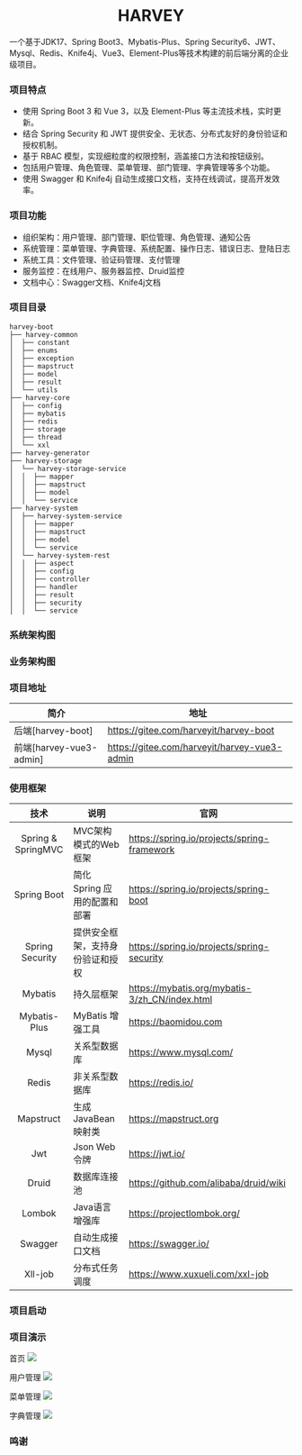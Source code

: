 <h1 style="text-align: center">HARVEY</h1>
一个基于JDK17、Spring Boot3、Mybatis-Plus、Spring Security6、JWT、Mysql、Redis、Knife4j、Vue3、Element-Plus等技术构建的前后端分离的企业级项目。
<p align="center">

</p>

### 项目特点
- 使用 Spring Boot 3 和 Vue 3，以及 Element-Plus 等主流技术栈，实时更新。
- 结合 Spring Security 和 JWT 提供安全、无状态、分布式友好的身份验证和授权机制。
- 基于 RBAC 模型，实现细粒度的权限控制，涵盖接口方法和按钮级别。
- 包括用户管理、角色管理、菜单管理、部门管理、字典管理等多个功能。
- 使用 Swagger 和 Knife4j 自动生成接口文档，支持在线调试，提高开发效率。

### 项目功能
- 组织架构：用户管理、部门管理、职位管理、角色管理、通知公告
- 系统管理：菜单管理、字典管理、系统配置、操作日志、错误日志、登陆日志
- 系统工具：文件管理、验证码管理、支付管理
- 服务监控：在线用户、服务器监控、Druid监控
- 文档中心：Swagger文档、Knife4j文档

### 项目目录
```
harvey-boot
├── harvey-common
│  ├── constant
│  ├── enums
│  ├── exception
│  ├── mapstruct
│  ├── model
│  ├── result
│  └── utils
├── harvey-core 
│  ├── config
│  ├── mybatis
│  ├── redis
│  ├── storage
│  ├── thread
│  └── xxl
├── harvey-generator
├── harvey-storage
│  └── harvey-storage-service
│  │  ├── mapper
│  │  ├── mapstruct
│  │  ├── model
│  │  └── service
├── harvey-system
│  ├── harvey-system-service
│  │  ├── mapper
│  │  ├── mapstruct
│  │  ├── model
│  │  └── service
│  └── harvey-system-rest
│  │  ├── aspect
│  │  ├── config
│  │  ├── controller
│  │  ├── handler
│  │  ├── result
│  │  ├── security
│  │  └── service
```

### 系统架构图

### 业务架构图

### 项目地址
| 简介                    | 地址                                          |
|-----------------------|---------------------------------------------|
| 后端[harvey-boot]       | https://gitee.com/harveyit/harvey-boot      |
| 前端[harvey-vue3-admin] | https://gitee.com/harveyit/harvey-vue3-admin |

### 使用框架
|         技术         | 说明                 | 官网                                             |
|:------------------:|--------------------|------------------------------------------------|
| Spring & SpringMVC | MVC架构模式的Web框架      | https://spring.io/projects/spring-framework    |
|    Spring Boot     | 简化 Spring 应用的配置和部署 | https://spring.io/projects/spring-boot         |
|  Spring Security   | 提供安全框架，支持身份验证和授权   | https://spring.io/projects/spring-security     |
|      Mybatis       | 持久层框架              | https://mybatis.org/mybatis-3/zh_CN/index.html |
|    Mybatis-Plus    | MyBatis 增强工具       | https://baomidou.com                           |
|       Mysql        | 关系型数据库             | https://www.mysql.com/                         |
|       Redis        | 非关系型数据库            | https://redis.io/                              |
|     Mapstruct      | 生成JavaBean映射类      | https://mapstruct.org                          |
|        Jwt         | Json Web令牌         | https://jwt.io/                                |
|       Druid        | 数据库连接池             | https://github.com/alibaba/druid/wiki          |
|       Lombok       | Java语言增强库          | https://projectlombok.org/                     |
|      Swagger       | 自动生成接口文档           | https://swagger.io/                            |
|      Xll-job       | 分布式任务调度            | https://www.xuxueli.com/xxl-job                |

### 项目启动


### 项目演示
首页
![](https://harvey-common.oss-cn-shenzhen.aliyuncs.com/harvey-vue3-admin/%E9%A6%96%E9%A1%B5.png)

用户管理
![](https://harvey-common.oss-cn-shenzhen.aliyuncs.com/harvey-vue3-admin/%E7%94%A8%E6%88%B7%E7%AE%A1%E7%90%86.png)

菜单管理
![](https://harvey-common.oss-cn-shenzhen.aliyuncs.com/harvey-vue3-admin/%E8%8F%9C%E5%8D%95%E7%AE%A1%E7%90%86.png)

字典管理
![](https://harvey-common.oss-cn-shenzhen.aliyuncs.com/harvey-vue3-admin/%E5%AD%97%E5%85%B8%E7%AE%A1%E7%90%86.png)



### 鸣谢
